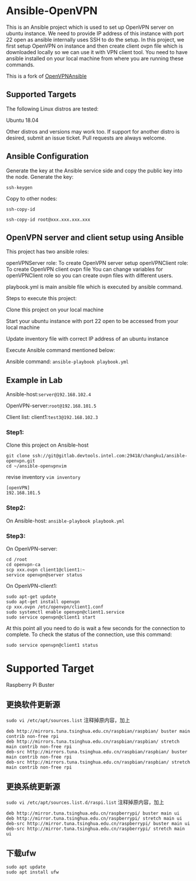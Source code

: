 # Ansible-OpenVPN
This is an Ansible project which is used to set up OpenVPN server on ubuntu instance. We need to provide IP address of this instance with port 22 open as ansible internally uses SSH to do the setup. In this project, we first setup OpenVPN on instance and then create client ovpn file which is downloaded locally so we can use it with VPN client tool. You need to have ansible installed on your local machine from where you are running these commands.

This is a fork of [OpenVPNAnsible](https://github.com/MiteshSharma/OpenVPNAnsible)
## Supported Targets
The following Linux distros are tested:

Ubuntu 18.04

Other distros and versions may work too. If support for another distro is desired, submit an issue ticket. Pull requests are always welcome.
## Ansible Configuration
Generate the key at the Ansible service side and copy the public key into the node.
Generate the key:
```
ssh-keygen
```
Copy to other nodes:
```
ssh-copy-id

ssh-copy-id root@xxx.xxx.xxx.xxx
```

## OpenVPN server and client setup using Ansible
This project has two ansible roles:

openVPNServer role: To create OpenVPN server setup
openVPNClient role: To create OpenVPN client ovpn file
You can change variables for openVPNClient role so you can create ovpn files with different users.

playbook.yml is main ansible file which is executed by ansible command.

Steps to execute this project:

Clone this project on your local machine

Start your ubuntu instance with port 22 open to be accessed from your local machine

Update inventory file with correct IP address of an ubuntu instance

Execute Ansible command mentioned below:

Ansible command: ```ansible-playbook playbook.yml```


## Example in Lab
Ansible-host:```server@192.168.102.4```

OpenVPN-server:```root@192.168.101.5```

Client list: client1:```test3@192.168.102.3```

### Step1:
Clone this project on Ansible-host
```
git clone ssh://git@gitlab.devtools.intel.com:29418/changku1/ansible-openvpn.git
cd ~/ansible-openvpnvim
```
revise inventory ```vim inventory```
```
[openVPN]
192.168.101.5
```

### Step2:
On Ansible-host:
```ansible-playbook playbook.yml```

### Step3:
On OpenVPN-server:
```
cd /root
cd openvpn-ca
scp xxx.ovpn client1@client1:~
service openvpn@server status
```

On OpenVPN-client1:
```
sudo apt-get update
sudo apt-get install openvpn
cp xxx.ovpn /etc/openvpn/client1.conf
sudo systemctl enable openvpn@client1.service
sudo service openvpn@client1 start
```
At this point all you need to do is wait a few seconds for the connection to complete. To check the status of the connection, use this command:
```
sudo service openvpn@client1 status
```

# Supported Target
Raspberry Pi Buster

## 更换软件更新源
```sudo vi /etc/apt/sources.list```
注释掉原内容，加上
```shell
deb http://mirrors.tuna.tsinghua.edu.cn/raspbian/raspbian/ buster main contrib non-free rpi
deb http://mirrors.tuna.tsinghua.edu.cn/raspbian/raspbian/ stretch main contrib non-free rpi
deb-src http://mirrors.tuna.tsinghua.edu.cn/raspbian/raspbian/ buster main contrib non-free rpi
deb-src http://mirrors.tuna.tsinghua.edu.cn/raspbian/raspbian/ stretch main contrib non-free rpi
```

## 更换系统更新源
```sudo vi /etc/apt/sources.list.d/raspi.list```
注释掉原内容，加上
```shell
deb http://mirror.tuna.tsinghua.edu.cn/raspberrypi/ buster main ui
deb http://mirror.tuna.tsinghua.edu.cn/raspberrypi/ stretch main ui
deb-src http://mirror.tuna.tsinghua.edu.cn/raspberrypi/ buster main ui
deb-src http://mirror.tuna.tsinghua.edu.cn/raspberrypi/ stretch main ui
```

## 下载ufw
```shell
sudo apt update
sudo apt install ufw
```

